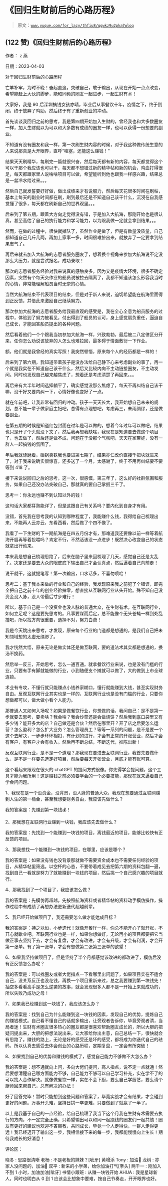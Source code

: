 # 《回归生财前后的心路历程》

> 原文：[`www.yuque.com/for_lazy/thfiu8/qgwkz9u2pka7wloq`](https://www.yuque.com/for_lazy/thfiu8/qgwkz9u2pka7wloq)



## (122 赞)《回归生财前后的心路历程》 

作者： z 燕 

日期：2023-04-03 

对于回归生财前后的心路历程 

亡羊补牢，为时不晚！奋起直追，突破自己，敢于输出，从现在开始一点点改变，希望能赶上大伙的脚步，能和同频的圈友一起进步，一起生财有术！ 

大家好，我是 90 后深圳搞钱女孩亦晴，毕业后从事餐饮十年，疫情之下，终于倒闭，终于放弃了鸡肋，然后终于有了重新创业的冲动。 

首先谈谈我回归之前的思考，我是第四期开始加入生财的，曾经我也和大多数圈友一样，加入生财就以为可以和大多数有成绩的圈友一样，也可以获得一份想要的副业。 

不知道有没有圈友和我一样，第一次刷生财内容的时候，对于我这种做传统生意的人来说那真是大开眼界，直呼“哇塞，还能这么赚钱！” 

结果天天刷精华，每刷完一篇就很兴奋，然后每天都有新的内容，每天都觉得这个可以干那个我应该也可以干，每天都不想错过新的精华帖和新的机会，鸡血打得很足，每天都跟家里人说啥啥项目可以做，希望能听到他也跟我一样感兴趣，结果总是一盆冷水给过来。。。 

然后自己就发誓要好好做，做出成绩来才有说服力，然后每天花很多时间在刷帖，基本上每天的副业时间都在刷，刷到最后还是不知道自己该干什么，沉浸在自我感觉懂了很多，每天都在刷新自己的世界观里。。。 

后来到了第五期，跟着大方向走觉得没有错，于是加入大航海，那刚开始也是很认真，甚至高估了自己的执行能力和学习能力，以为跟我做一定就会拿到结果。。。 

然而，在做的过程中，很快就掉队了，虽然作业是做了，但是有数量没质量，自己都知道自己几斤几两，再加上家事一多，时间很难挤出来，就放弃了一定要拿到结果志气了。 

再后来就去加入大航海的志愿者服务圈友了，想着换个视角来参加大航海说不定没那么大压力，就是尝试报名，成功录取！ 

那次的志愿者服务经验对我来说真的感触良多，因为又是疫情大环境，很多不确定因素，突然有个每天交作业的船员说被拉去隔离了，我都不知道该怎么形容我当时的心情，非常能理解船员当时无奈的心情。 

当然大航海结束不代表项目的结束，但是对于新人来说，迫切希望能在航海里面得到正反馈，并借此来激励自己继续努力。 

那次参加大航海的志愿者服务给我最直观的感受是，我在全心全意为船员服务的过程中，体验到了努力被看见，付出得到了船员的认可，身上感觉肩负重任，逼迫自己成长，才能回答船员提出的各种问题。 

然后看着他们一个个跟我当初参加大航海一样，兴致勃勃，最后被二八定律区分开来，任你怎么劝说该放弃的人怎么也难拉回，最多碍于情面敷衍一下作业。 

额，他们就是我曾经的真实写照！我突然顿悟，原来每个人的经历都是一样的！ 

后来到了第六期，我知道带着孩子是没办法给自己静下心来考虑副业的事了，再一个就是我实在不知道自己该干什么，然后又比较内向不主动链接圈友，不主动发问。同时也发现自己越来越焦虑了，想着还是考虑清楚了再回来。。。 

再后来有大半年时间选择躺平了，确实感觉没那么焦虑了，每天不再纠结自己该干嘛，没干好又要内纠一下，心情好像也变好了一点。 

就在年前吧，让我非常有回归的冲动。孩子一天天长大，我开始想自己未来的规划，总不能一辈子做家庭主妇吧，总得有点理想吧，考虑再三，未雨绸缪，还是做要副业。 

在第五期的时候是知道红包封面在过年是可以做的，想着今年过年可以做吧，结果也只是开了个头就没下文了，然后我再想我缺啥，我现在是知道要去做这个项目了，也去做了，然后还是做不成，问题在于没那个气氛吧，天天在家带娃，没有一群人一起搞钱的氛围了。 

年后我就琢磨着，砸锅卖铁我也要进第七期了，结果亦仁改价直接千把块就进来了，对于我来说确实很惊喜，还多送了一个月，太感谢了，终于不用再纠结要不要等到 418 了。 

接下来说说回归之后的思考，这一次，很感慨，第三年了，这么好的社群氛围和服务，如果自己还没办法突破自己，那就真的要自己掌掴三千了。 

思考一：你永远也赚不到认知以外的钱！ 

这句话大家都耳熟能详了，但是这跟自己有关系吗？要内化到自身才有用。 

没错，首先我在思考我的认知到哪种程度了，我能赚什么钱，我得给自己梳理出来，不能再人云亦云，东看西看，然后做了个四不像了。 

我看了一下生财的下一期航海是在四五月份才有，那难道我还要像以前一样等着航海开启再等着投喂吗？肯定不行，不然活该没一点进步！既然决心改变自己的状态就拿出行动来。 

本来我是想自己梳理思路了，后来在脑子里来回梳理了几天，感觉自己还是太乱了。决定还是要去大众的眼皮底下输出自己才会认真点，然后逼着自己向前走！ 

说干就干，这就提笔写！第一次输出，口水话多，不喜勿喷哈！ 

思考二：基于我本来做的行业和自己的经验，我发现原来我之前犯了个错误，即完全把自己之前十年的创业经验抹零，想直接从互联网行业从头开始。殊不知自己没资金没人脉，没人带最后寸步难行！ 

所以，基于自己是一个没资金也没人脉的普通大众，在生财有术，在互联网行业，如何立足呢？这是要先思考的。凡事要谋而后定，总不能像个无头苍蝇一样到处乱撞吧，所以找方向很重要，选择不对，努力白费！ 

我是今天跳出来思考，才发现，原来每个行业的门道都是想通的，是我们自己把未知领域想的太虚无缥缈了。 

我才恍然大悟，原来无论是做实体还是做互联网，要的道法术其实都是想通的，换汤不换药。 

然后举一反三，开始思考，怎么一通百通。就拿餐饮行业来说，也是没有门槛的行业，只要有手有脚就能做的行业，小到随便支个摊就可以做了，大的做到上市全球连锁。 

术业有专攻，不懂行就只能赚点小钱养家糊口，懂行就能赚到大钱，甚至实现财务自由。反观互联网行业其实也是一样的，互联网行业也是没有门槛的行业，只要你想做都可以，做大做小看个人能力。 

那普通人又如何入场呢？如果是做餐饮行业，你想做的话，我问自己：是不是第一步就要去思考，要卖啥？我会啥？我会炒菜还是会做烧饼？然后我到底口袋里又有多少钱？能开多大的店？自己做还是合伙？然后在哪里开？开了店之后要怎么运营？怎么盈利？怎么扩大业务？怎么管理员工？等等一系列的问题，是不是要一个这个去解决，一步步环环相扣，有计划的进行，才会有正常的开张营业，然后才会有客户，有客户才会有收入。然后再不断总结，不断迭代，推陈出新！ 

反观互联网行业，是不是一个道理？那我现在要进去互联网行业，我首先要做什么，是不是一样要先选定好项目，然后要每天开张营业，月底才能有账可算。 

这个看起来跟现在很火的 chatGPT 的提问方式很像。你先得学会提问题，这个工具才能为我所用！这是赚钱之前必须要学会的一个必要技能，那现在就来逼着自己学会问问题。 

1、我现在是一个没资金，没背景，没人脉的普通大众，我现在想要通过互联网赚到人生的第一桶金，甚至我想要财务自由，我应该先做什么？ 

我的答案是：先赚到第一块钱💰！ 

2、那我想在互联网行业赚到一块钱，我应该先去做什么？ 

我的答案是：先找到一个能赚到一块钱的项目，离钱最近的项目，能够比较快有正反馈的项目。 

3、那我想找一个能赚到一块钱的项目，在哪里，应该是哪个？ 

我的答案是：如果没有钱也没背景那就做不需要资金成本也不需要任何经验的项目，从精华帖里筛选。以空杯的心态，不要带着成见去把第六期的资料包翻一遍，找到自己一看就是努力了就能赚到一块钱的项目，然后挑一个自己感兴趣的项目就行。 

4、那我找到了一个项目了，我应该怎么做？ 

我的答案是：先模仿再超越。先按照航海资料或者精华帖的资料动手模仿操作，操作过程中有成绩了再想办法更新迭代超越前辈。 

5、我已经开始做项目了，我还需要怎么做才能达成目标？ 

我的答案是：持之以恒，小步迭代！就像开餐厅一样，你总不能开心了就开张，不开心就歇业吧。互联网行业也是一样，如果你想做好，无论再小的项目都要把它当做正事去坚持下去，才会有复盘，才会有改进，才会有升级，才会有利润，才会开第一张单。有了第一张单，才会有想做第二张第三张单的欲望！ 

6、如果我坚持做项目了，但是坚持了半个月都感觉该改进的都改进了，模仿后没有正反馈怎么办呢？ 

我的答案是：可以找圈友或者大佬指点一下看哪里出问题了，如果项目实在不适合自己，没关系反正也没花钱，再换一个项目重新来过，总之我要赚到第一块钱先！抽空多看看高手是怎么逆袭的故事，就会发现很多人都不是一开始上来就成功的，所以失败乃成功之母！ 

7、如果我已经赚到这一块钱了，我应该怎么办？ 

我的答案是：找到自己为什么能赚到这一块钱的因素，发现自己的优势，提炼自己的赚钱模式。自己看不懂自己的话就多输出，让旁观者告诉你，毕竟旁观者清，当局者迷！生财有术圈友很多热心的圈友都是很喜欢帮助圈友成长的，所以大胆的把疑问提出来，大胆的把想法说出来，让大家给你出主意，自己总结一下，很快就会有思路了。赚钱的路上，无论是好的感受还是坏的感受，都将成为你迭代自己的砝码，所以认真去感受去体会创业的心路历程，定期复盘，一定会有所突破！ 

8、如果找到自己的优势和赚钱的模式了，感觉自己能力不够做不大怎么办？ 

我的答案是：想不通就向上问，多向大佬们提问，高人指点，说不定一点就通！然后要想清楚自己哪方面能力不够，自己能力不够可以自己学习补充，实在学不了的可以找人合作解决。就像做餐饮一样，实在不会下厨，要么自己学厨艺，要么请个厨师回来帮自己，总有解决的办法！ 

好了回答完毕！暂时只能想到这些问题和答案了，毕竟实战才会有结果，才会碰到更好的问题。万事开头难，坚持日拱一卒更难，只要做到了就赢了一半了。 

以上是我基于自己的一点经验，给自己梳理了我当下这个月我在生财有术需要去执行的方向，不一定完全正确，只希望输出可以和同一起跑线的圈友们一起共勉！圈友有更好的建议也欢迎不吝赐教，共同成长，毕竟一个人走得快，一群人走得更远！我已经迈开了输出这一步，我相信接下来的每一步，我都能慢慢向上生长！期待我成长的好消息！ 

评论区： 

晓冬 : 思路很清晰 老杨 : 不是老板的妹妹？[呲牙] 黄增添 Tony : 加油💪 龙树 : 亦家人没问题的，加油💪 双平 : 新来的小学弟，给你加油打气[拳头] 两千一 : 刚加入不到 1 小时，加油加油[呲牙] 书情小跟班 : 从赚一块钱开始 AHUA : 我是星球新人，同时也明白从 0 到 1 应该会比想象中要难，按自己节奏走，开开眼界也好。